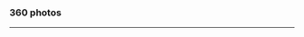 ### 360 photos

<script src="//360.vizor.io/scripts/embed.js" data-vizorurl="//360.vizor.io/embed/v/bba6" ></script>

***
